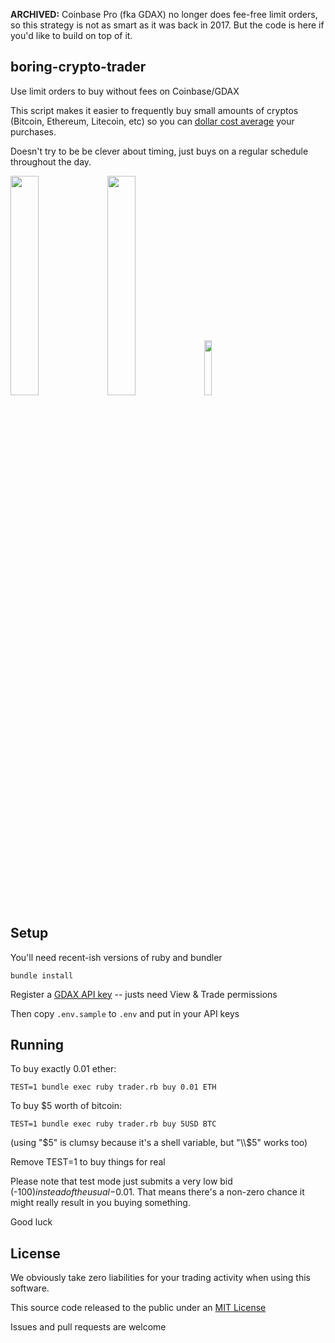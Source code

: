 **ARCHIVED:** Coinbase Pro (fka GDAX) no longer does fee-free limit orders, so this strategy is not as smart as it was back in 2017. But the
code is here if you'd like to build on top of it.

boring-crypto-trader
--------------------

Use limit orders to buy without fees on Coinbase/GDAX

This script makes it easier to frequently buy small amounts of cryptos (Bitcoin, Ethereum, Litecoin, etc)
so you can [dollar cost average](https://www.bogleheads.org/wiki/Dollar_cost_averaging) your purchases.

Doesn't try to be be clever about timing, just buys on a regular schedule throughout the day.

<img src="https://media.giphy.com/media/DG9o18mHjsa1G/giphy.gif" width="30%"> <img src="https://media.giphy.com/media/K5Yn9JCXcrXr2/giphy.gif" width="30%"> <img src="https://media.giphy.com/media/1WKmZA1CYSclG/giphy.gif" width="15%">



Setup
-----

You'll need recent-ish versions of ruby and bundler

```
bundle install
```

Register a [GDAX API key](https://www.gdax.com/settings/api) -- justs need View & Trade permissions

Then copy `.env.sample` to `.env` and put in your API keys


Running
-------

To buy exactly 0.01 ether:

```
TEST=1 bundle exec ruby trader.rb buy 0.01 ETH
```

To buy $5 worth of bitcoin:

```
TEST=1 bundle exec ruby trader.rb buy 5USD BTC
```

(using "$5" is clumsy because it's a shell variable, but "\\$5" works too)

Remove TEST=1 to buy things for real

Please note that test mode just submits a very low bid (-$100) instead of the usual -$0.01.
That means there's a non-zero chance it might really result in you buying something.

Good luck



License
-------

We obviously take zero liabilities for your trading activity when using this software.

This source code released to the public under an [MIT License](https://opensource.org/licenses/MIT)

Issues and pull requests are welcome
